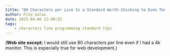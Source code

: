 ```yaml
---
title: "80 Characters per Line Is a Standard Worth Sticking to Even Today"
author: Pito Salas
date: 2021-04-06 13:40:22
tags:
    - characters line programming standard tips
---
```


(**Web site except:** I would still use 80 characters per line even if I had a 4k monitor. This is especially true for web development.) 
